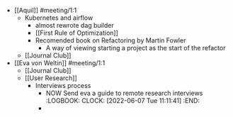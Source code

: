 - [[Aquil]] #meeting/1:1
	- Kubernetes and airflow
		- almost rewrote dag builder
		- [[First Rule of Optimization]]
		- Recomended book on Refactoring by Martin Fowler
			- A way of viewing starting a project as the start of the refactor
	- [[Journal Club]]
- [[Eva von Weltin]] #meeting/1:1
	- [[Journal Club]]
	- [[User Research]]
		- Interviews process
			- NOW Send eva a guide to remote research interviews
			  :LOGBOOK:
			  CLOCK: [2022-06-07 Tue 11:11:41]
			  :END:
			-